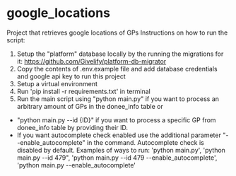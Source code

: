 # google_locations
Project that retrieves google locations of GPs
Instructions on how to run the script:
1. Setup the "platform" database locally by the running the migrations for it: https://github.com/Givelify/platform-db-migrator
2. Copy the contents of .env.example file and add database credentials and google api key to run this project
3. Setup a virtual environment
4. Run 'pip install -r requirements.txt' in terminal
5. Run the main script using "python main.py" if you want to process an arbitrary amount of GPs in the donee_info table or 
 - "python main.py --id {ID}" if you want to process a specific GP from donee_info table by providing their ID.
 - If you want autocomplete check enabled use the additional parameter "--enable_autocomplete" in the command. Autocomplete check is disabled by default.
 Examples of ways to run:
 'python main.py',
 'python main.py --id 479",
 'python main.py --id 479 --enable_autocomplete',
 'python main.py --enable_autocomplete'